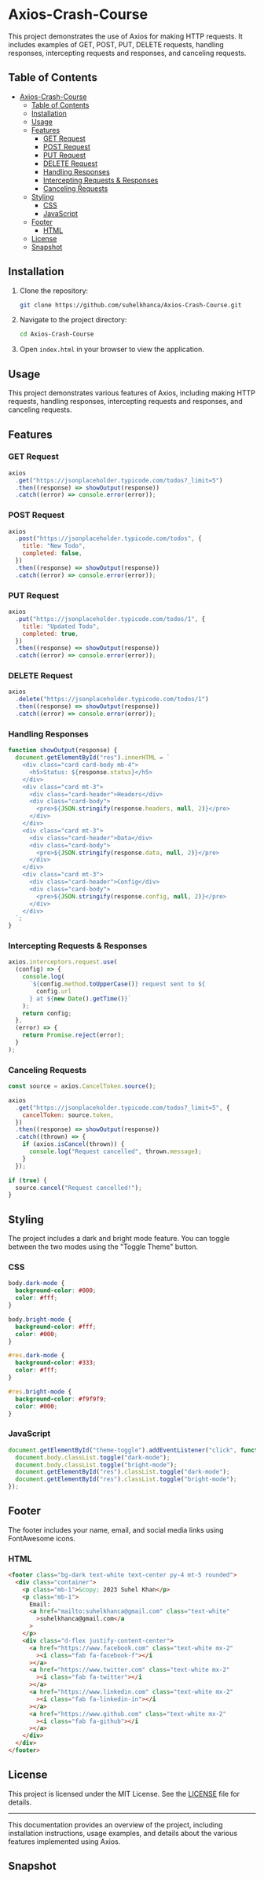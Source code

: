 # Axios-Crash-Course

This project demonstrates the use of Axios for making HTTP requests. It includes examples of GET, POST, PUT, DELETE requests, handling responses, intercepting requests and responses, and canceling requests.

## Table of Contents

- [Axios-Crash-Course](#axios-crash-course)
  - [Table of Contents](#table-of-contents)
  - [Installation](#installation)
  - [Usage](#usage)
  - [Features](#features)
    - [GET Request](#get-request)
    - [POST Request](#post-request)
    - [PUT Request](#put-request)
    - [DELETE Request](#delete-request)
    - [Handling Responses](#handling-responses)
    - [Intercepting Requests \& Responses](#intercepting-requests--responses)
    - [Canceling Requests](#canceling-requests)
  - [Styling](#styling)
    - [CSS](#css)
    - [JavaScript](#javascript)
  - [Footer](#footer)
    - [HTML](#html)
  - [License](#license)
  - [Snapshot](#snapshot)

## Installation

1. Clone the repository:
    ```sh
    git clone https://github.com/suhelkhanca/Axios-Crash-Course.git
    ```
2. Navigate to the project directory:
    ```sh
    cd Axios-Crash-Course
    ```
3. Open `index.html` in your browser to view the application.

## Usage

This project demonstrates various features of Axios, including making HTTP requests, handling responses, intercepting requests and responses, and canceling requests.

## Features

### GET Request

```javascript
axios
  .get("https://jsonplaceholder.typicode.com/todos?_limit=5")
  .then((response) => showOutput(response))
  .catch((error) => console.error(error));
```

### POST Request

```javascript
axios
  .post("https://jsonplaceholder.typicode.com/todos", {
    title: "New Todo",
    completed: false,
  })
  .then((response) => showOutput(response))
  .catch((error) => console.error(error));
```

### PUT Request

```javascript
axios
  .put("https://jsonplaceholder.typicode.com/todos/1", {
    title: "Updated Todo",
    completed: true,
  })
  .then((response) => showOutput(response))
  .catch((error) => console.error(error));
```

### DELETE Request

```javascript
axios
  .delete("https://jsonplaceholder.typicode.com/todos/1")
  .then((response) => showOutput(response))
  .catch((error) => console.error(error));
```

### Handling Responses

```javascript
function showOutput(response) {
  document.getElementById("res").innerHTML = `
    <div class="card card-body mb-4">
      <h5>Status: ${response.status}</h5>
    </div>
    <div class="card mt-3">
      <div class="card-header">Headers</div>
      <div class="card-body">
        <pre>${JSON.stringify(response.headers, null, 2)}</pre>
      </div>
    </div>
    <div class="card mt-3">
      <div class="card-header">Data</div>
      <div class="card-body">
        <pre>${JSON.stringify(response.data, null, 2)}</pre>
      </div>
    </div>
    <div class="card mt-3">
      <div class="card-header">Config</div>
      <div class="card-body">
        <pre>${JSON.stringify(response.config, null, 2)}</pre>
      </div>
    </div>
  `;
}
```

### Intercepting Requests & Responses

```javascript
axios.interceptors.request.use(
  (config) => {
    console.log(
      `${config.method.toUpperCase()} request sent to ${
        config.url
      } at ${new Date().getTime()}`
    );
    return config;
  },
  (error) => {
    return Promise.reject(error);
  }
);
```

### Canceling Requests

```javascript
const source = axios.CancelToken.source();

axios
  .get("https://jsonplaceholder.typicode.com/todos?_limit=5", {
    cancelToken: source.token,
  })
  .then((response) => showOutput(response))
  .catch((thrown) => {
    if (axios.isCancel(thrown)) {
      console.log("Request cancelled", thrown.message);
    }
  });

if (true) {
  source.cancel("Request cancelled!");
}
```

## Styling

The project includes a dark and bright mode feature. You can toggle between the two modes using the "Toggle Theme" button.

### CSS

```css
body.dark-mode {
  background-color: #000;
  color: #fff;
}

body.bright-mode {
  background-color: #fff;
  color: #000;
}

#res.dark-mode {
  background-color: #333;
  color: #fff;
}

#res.bright-mode {
  background-color: #f9f9f9;
  color: #000;
}
```

### JavaScript

```javascript
document.getElementById("theme-toggle").addEventListener("click", function () {
  document.body.classList.toggle("dark-mode");
  document.body.classList.toggle("bright-mode");
  document.getElementById("res").classList.toggle("dark-mode");
  document.getElementById("res").classList.toggle("bright-mode");
});
```

## Footer

The footer includes your name, email, and social media links using FontAwesome icons.

### HTML

```html
<footer class="bg-dark text-white text-center py-4 mt-5 rounded">
  <div class="container">
    <p class="mb-1">&copy; 2023 Suhel Khan</p>
    <p class="mb-1">
      Email:
      <a href="mailto:suhelkhanca@gmail.com" class="text-white"
        >suhelkhanca@gmail.com</a
      >
    </p>
    <div class="d-flex justify-content-center">
      <a href="https://www.facebook.com" class="text-white mx-2"
        ><i class="fab fa-facebook-f"></i
      ></a>
      <a href="https://www.twitter.com" class="text-white mx-2"
        ><i class="fab fa-twitter"></i
      ></a>
      <a href="https://www.linkedin.com" class="text-white mx-2"
        ><i class="fab fa-linkedin-in"></i
      ></a>
      <a href="https://www.github.com" class="text-white mx-2"
        ><i class="fab fa-github"></i
      ></a>
    </div>
  </div>
</footer>
```

## License

This project is licensed under the MIT License. See the [LICENSE](LICENSE) file for details.

---

This documentation provides an overview of the project, including installation instructions, usage examples, and details about the various features implemented using Axios.

## Snapshot
